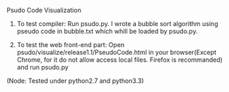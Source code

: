 Psudo Code Visualization

1. To test compiler:
Run psudo.py. I wrote a bubble sort algorithm using pseudo code in bubble.txt which whill be loaded by psudo.py.

2. To test the web front-end part:
Open psudo/visualize/release1.1/PseudoCode.html in your browser(Except Chrome, for it do not allow access local files. Firefox is recommanded) and run psudo.py

(Node: Tested under python2.7 and python3.3)
